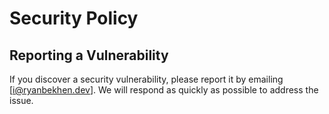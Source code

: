 # Security Policy

## Reporting a Vulnerability

If you discover a security vulnerability, please report it by emailing [i@ryanbekhen.dev]. We will respond as
quickly as possible to address the issue.